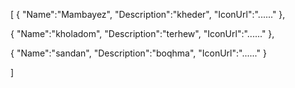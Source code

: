 [
   {
       "Name":"Mambayez",
       "Description":"kheder",
       "IconUrl":"......"
   },

   {
       "Name":"kholadom",
       "Description":"terhew",
       "IconUrl":"......"
   },

   {
       "Name":"sandan",
       "Description":"boqhma",
       "IconUrl":"......"
   }

]

